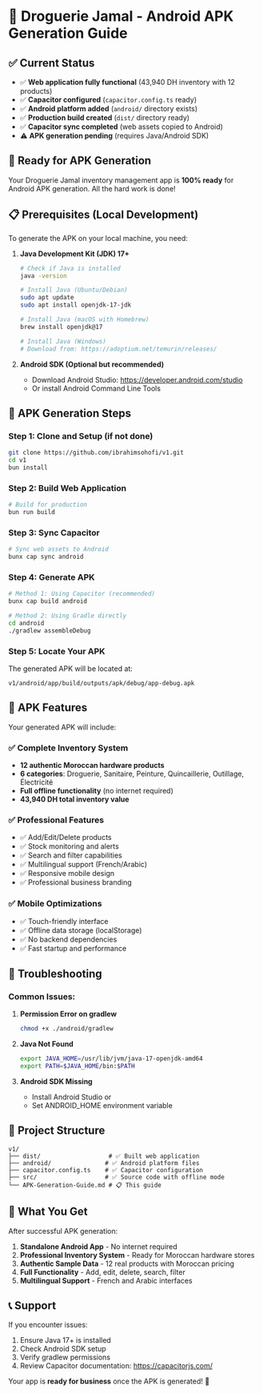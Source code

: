 # 📱 Droguerie Jamal - Android APK Generation Guide

## ✅ Current Status
- ✅ **Web application fully functional** (43,940 DH inventory with 12 products)
- ✅ **Capacitor configured** (`capacitor.config.ts` ready)
- ✅ **Android platform added** (`android/` directory exists)
- ✅ **Production build created** (`dist/` directory ready)
- ✅ **Capacitor sync completed** (web assets copied to Android)
- ⚠️ **APK generation pending** (requires Java/Android SDK)

## 🎯 Ready for APK Generation

Your Droguerie Jamal inventory management app is **100% ready** for Android APK generation. All the hard work is done!

## 📋 Prerequisites (Local Development)

To generate the APK on your local machine, you need:

1. **Java Development Kit (JDK) 17+**
   ```bash
   # Check if Java is installed
   java -version

   # Install Java (Ubuntu/Debian)
   sudo apt update
   sudo apt install openjdk-17-jdk

   # Install Java (macOS with Homebrew)
   brew install openjdk@17

   # Install Java (Windows)
   # Download from: https://adoptium.net/temurin/releases/
   ```

2. **Android SDK (Optional but recommended)**
   - Download Android Studio: https://developer.android.com/studio
   - Or install Android Command Line Tools

## 🚀 APK Generation Steps

### Step 1: Clone and Setup (if not done)
```bash
git clone https://github.com/ibrahimsohofi/v1.git
cd v1
bun install
```

### Step 2: Build Web Application
```bash
# Build for production
bun run build
```

### Step 3: Sync Capacitor
```bash
# Sync web assets to Android
bunx cap sync android
```

### Step 4: Generate APK
```bash
# Method 1: Using Capacitor (recommended)
bunx cap build android

# Method 2: Using Gradle directly
cd android
./gradlew assembleDebug
```

### Step 5: Locate Your APK
The generated APK will be located at:
```
v1/android/app/build/outputs/apk/debug/app-debug.apk
```

## 📱 APK Features

Your generated APK will include:

### ✅ Complete Inventory System
- **12 authentic Moroccan hardware products**
- **6 categories**: Droguerie, Sanitaire, Peinture, Quincaillerie, Outillage, Électricité
- **Full offline functionality** (no internet required)
- **43,940 DH total inventory value**

### ✅ Professional Features
- ✅ Add/Edit/Delete products
- ✅ Stock monitoring and alerts
- ✅ Search and filter capabilities
- ✅ Multilingual support (French/Arabic)
- ✅ Responsive mobile design
- ✅ Professional business branding

### ✅ Mobile Optimizations
- ✅ Touch-friendly interface
- ✅ Offline data storage (localStorage)
- ✅ No backend dependencies
- ✅ Fast startup and performance

## 🔧 Troubleshooting

### Common Issues:

1. **Permission Error on gradlew**
   ```bash
   chmod +x ./android/gradlew
   ```

2. **Java Not Found**
   ```bash
   export JAVA_HOME=/usr/lib/jvm/java-17-openjdk-amd64
   export PATH=$JAVA_HOME/bin:$PATH
   ```

3. **Android SDK Missing**
   - Install Android Studio or
   - Set ANDROID_HOME environment variable

## 📂 Project Structure

```
v1/
├── dist/                   # ✅ Built web application
├── android/               # ✅ Android platform files
├── capacitor.config.ts    # ✅ Capacitor configuration
├── src/                   # ✅ Source code with offline mode
└── APK-Generation-Guide.md # 📋 This guide
```

## 🎉 What You Get

After successful APK generation:

1. **Standalone Android App** - No internet required
2. **Professional Inventory System** - Ready for Moroccan hardware stores
3. **Authentic Sample Data** - 12 real products with Moroccan pricing
4. **Full Functionality** - Add, edit, delete, search, filter
5. **Multilingual Support** - French and Arabic interfaces

## 📞 Support

If you encounter issues:
1. Ensure Java 17+ is installed
2. Check Android SDK setup
3. Verify gradlew permissions
4. Review Capacitor documentation: https://capacitorjs.com/

Your app is **ready for business** once the APK is generated! 🚀
